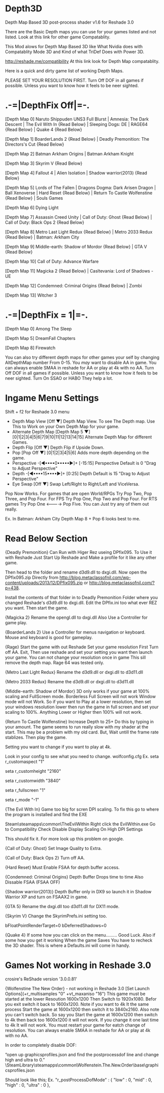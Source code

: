# Depth3D
Depth Map Based 3D post-process shader v1.6 for Reshade 3.0

There are the Basic Depth maps you can use for your games listed and not listed. Look at this link for other game Compatablity.

This Mod alows for Depth Map Based 3D like What Nvidia does with Compatablity Mode 3D and Kind of what TriDef Does with Power 3D. 

http://reshade.me/compatibility
At this link look for Depth Map compatablity.

Here is a quick and dirty game list of working Depth Maps. 

PLEASE SET YOUR RESOLUTION FIRST. Turn Off DOF in all games if possible. Unless you want to know how it feels to be neer sighted.

.-=|DepthFix Off|=-.
======================================================================================================================================

[Depth Map 0]
Naruto Shippuden UNS3 Full Blurst | Amnesia: The Dark Descent | The Evil With In {Read Below} | Sleeping Dogs: DE | RAGE64 {Read Below} | Quake 4 {Read Below}

[Depth Map 1]
BoarderLands 2 {Read Below} | Deadly Premonition: The Directors's Cut {Read Below}

[Depth Map 2]
Batman Arkham Origins | Batman Arkham Knight

[Depth Map 3]
Skyrim V {Read Below}

[Depth Map 4]
Fallout 4 | Alien Isolation | Shadow warrior(2013) {Read Below}

[Depth Map 5]
Lords of The Fallen  | Dragons Dogma: Dark Arisen Dragon | Ball Xenoverse | Hard Reset {Read Below} | Return To Castle Wolfenstine {Read Below} | Souls Games

[Depth Map 6]
Dying Light

[Depth Map 7]
Assassin Creed Unity | Call of Duty: Ghost {Read Below} | Call of Duty: Black Ops 2 {Read Below}

[Depth Map 8]
Metro Last Light Redux {Read Below} | Metro 2033 Redux {Read Below} | Batman: Arkham City

[Depth Map 9]
Middle-earth: Shadow of Mordor {Read Below} | GTA V {Read Below}

[Depth Map 10]
Call of Duty: Advance Warfare

[Depth Map 11]
Magicka 2 {Read Below} | Casltevania: Lord of Shadows - UE

[Depth Map 12]
Condemned: Criminal Origins {Read Below} | Zombi

[Depth Map 13]
Witcher 3

.-=|DepthFix = 1|=-.
======================================================================================================================================

[Depth Map 0]
 Among The Sleep

[Depth Map 5]
DreamFall Chapters

[Depth Map 8]
Firewatch

You can also try different depth maps for other games your self by changing AltDepthMap number From 0-15. 
You *may* want to disable AA in game. You can always enable SMAA in reshade for AA or play at 4k with no AA. 
Turn Off DOF in all games if possible. Unless you want to know how it feels to be neer sighted. Turn On SSAO or HABO They help a lot.

Ingame Menu Settings
======================================================================================================================================

Shift + f2 for Reshade 3.0 menu

* Depth Map View 	[Off ▼]		Depth Map View. To see The Depth map. Use This to Work on your Own Depth Map for your game.
* Alternate Depth Map	[Depth Map 5 ▼]	[0|1|2|3|4|5|6|7|9|10|11|12|13|14|15] Alternate Depth Map for different Games. 
* Depth Flip	 	[Off ▼]		Depth Flip if Upside Down.
* Pop		 	[Pop Off ▼]	[0|1|2|3|4|5|6] Adds more depth depending on the game.
* Perspective	       -[◄▪▪▪▪0▪▪▪▪▪►]+	[-15:15] Perspective Default is 0 "Drag to Adjust Perspective"
* Depth		       -[◄▪▪▪▪15▪▪▪▪►]+	[0:25] Depth Default is 15 "Drag to Adjust Perspective"
* Eye Swap  	 	[Off ▼]  	Swap Left/Right to Right/Left and ViceVersa.

Pop Now Works. For games that are open World/RPGs Try Pop Two, Pop Three, and Pop Four. For FPS Try Pop One, Pop Two and Pop Four. 
For RTS games Try Pop One <----> Pop Five. You can Just try any of them out really.

Ex. In Batman: Arkham City Depth Map 8 + Pop 6 looks best to me.

Read Below Section
======================================================================================================================================

{Deadly Premonition}
Can Run with Higer Rez useing DPfix095.
To Use it with Reshade Just Start Up Reshade and Make a profile for it like any other game.

Then head to the folder and rename d3d9.dll to dxgi.dll. 
Now open the DPfix095.zip Directly from http://blog.metaclassofnil.com/wp-content/uploads/2013/12/DPfix095.zip or http://blog.metaclassofnil.com/?p=438.

Install the contents of that folder in to Deadly Premonition Folder where you changed Reshade's d3d9.dll to dxgi.dll. Edit the DPfix.ini too what ever REZ you want. Then start the game.

{Magicka 2} 
Rename the opengl.dll to dxgi.dll
Also Use a Controller for game play.

{BoarderLands 2}
Use a Controller for menus navigation or keyboard. 
Mouse and keyboard is good for gameplay. 

{Rage}
Start the game with out Reshade Set your game resolution First Turn off AA. 
Exit, Then use reshade and set your setting you want then launch your game. You can not change your resolution once in game This sill remove the depth map.
Rage 64 was tested only.

{Metro Last Light Redux}
Rename the d3d9.dll or dxgi.dll to d3d11.dll

{Metro 2033 Redux}
Rename the d3d9.dll or dxgi.dll to d3d11.dll

{Middle-earth: Shadow of Mordor}
3D only works if your game at 100% scaling and FullScreen mode. 
Borderless Full Screen will not work Window mode will not Work. 
So if you want to Play at a lower resolution, then set your windows resolution lower then run the game in full screen and set your scaling to 100%. 
Anything Lower or Higher then 100% will not work.

{Return To Castle Wolfenstine}
Increase Depth to 25+ Do this by typing in your amount.
The game seems to run really slow with my shader at the start. 
This may be a problem with my old card.
But, Wait untill the frame rate stablizes. Then play the game.

Setting you want to change if you want to play at 4k.

Look in your config to see what you need to change. wolfconfig.cfg
Ex.
seta r_customaspect "1"

seta r_customheight "2160"

seta r_customwidth "3840"

seta r_fullscreen "1"

seta r_mode "-1"

{The Evil With In}
Game too big for scren DPI scaling. 
To fix this go to where the program is installed and find the EXE

Steam\steamapps\common\TheEvilWithin
Right click the EvilWithin.exe
Go to Compatibility
Check Disable Display Scaling On High DPI Settings

This should fix it. For more look up this problem on google.

{Call of Duty: Ghost}
Set Image Quality to Extra.

{Call of Duty: Black Ops 2}
Turn off AA.

{Hard Reset}
Must Enable FSAA for depth buffer access.

{Condemned: Criminal Origins}
Depth Buffer Drops time to time Also Dissable FSAA (FSAA OFF)

{Shadow warrior(2013)}
Depth Buffer only in DX9 so launch it in Shadow Warrior XP and turn on FSAAX2 in game.

{GTA 5}
Rename the dxgi.dll too d3d11.dll for DX11 mode.

{Skyrim V}
Change the SkyrimPrefs.ini setting too.

bFloatPointRenderTarget=0
bDeferredShadows=0

{Quake 4}
If some how you can click on the menu......... Good Luck.
Also if some how you get it working When the game Saves You have to recheck the 3D shader. 
This is where a Defaults.ini will come in handy.

Games Not working in Reshade 3.0
======================================================================================================================================
crosire's ReShade version '3.0.0.81'

{Wolfenstine The New Order} - not working in Reshade 3.0
[Set Launch Options](+r_multisamples "0" +vt_maxaniso "16")
This game must be started at the lower Resoution 1600x1200 Then Switch to 1920x1080. Befor you exit switch it back to 1600x1200. 
Note if you want to 4k It the same process Start the game at 1600x1200 then switch it to 3840x2160.
Also note you can't switch back. So say you Start the game at 1600x1200 then switch to 4k then back too 1600x1200 it will not work. 
If you change it one last time to 4k It will not work. You must restart your game for eatch change of resolution.
You can always enable SMAA in reshade for AA or play at 4k with no AA.

In order to completely disable DOF:

“open up graphicsprofiles.json and find the postprocessdof line and change high and ultra to 0.” \SteamLibrary\steamapps\common\Wolfenstein.The.New.Order\base\graphicsprofiles.json

Should look like this;
Ex.
"r_postProcessDofMode" : 
	{ 
		"low" : 0,
		"mid" : 0,
		"high" : 0,
		"ultra" : 0
	},

